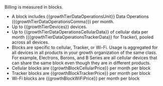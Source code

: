 
Billing is measured in blocks.

- A block includes {{growthTierDataOperationsUnit}} Data Operations ({{growthTierDataOperationsComma}}) per month.
- Up to {{growthTierDevices}} devices.
- Up to {{growthTierDataOperationsCellularData}} of cellular data per month ({{growthTierDataOperationsTrackerData}} for Tracker), pooled across all devices.
- Blocks are specific to cellular, Tracker, or Wi-Fi. Usage is aggregated for all devices in all products in your growth organization of the same class. For example, Electrons, Borons, and B Series are all cellular devices that can share the same block even though they are in different products.
- Cellular blocks are {{growthBlockCellularPrice}} per month per block
- Tracker blocks are {{growthBlockTrackerPrice}} per month per block
- Wi-Fi blocks are {{growthBlockWiFiPrice}} per month per block
